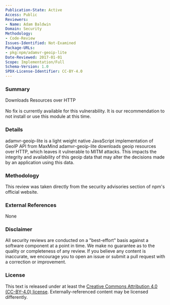 ```yaml
---
Publication-State: Active
Access: Public
Reviewers:
- Name: Adam Baldwin
Domain: Security
Methodology:
- Code-Review
Issues-Identified: Not-Examined
Package-URLs:
- pkg:npm/adamvr-geoip-lite
Date-Reviewed: 2017-01-01
Scope: Implementation/Full
Schema-Version: 1.0
SPDX-License-Identifier: CC-BY-4.0
---
```

### Summary
Downloads Resources over HTTP<br><br>No fix is currently available for this vulnerability.  It is our recommendation to not install or use this module at this time.
### Details
adamvr-geoip-lite is a light weight native JavaScript implementation of GeoIP API from MaxMind  adamvr-geoip-lite downloads geoip resources over HTTP, which leaves it vulnerable to MITM attacks.  This impacts the integrity and availability of this geoip data that may alter the decisions made by an application using this data.
### Methodology
This review was taken directly from the security advisories section of npm's official website.
### External References
None
### Disclaimer
All security reviews are conducted on a "best-effort" basis against a software component at a point in time. We make no guarantee as to the quality or completeness of any review. If you believe any content is inaccurate, we encourage you to open an issue or submit a pull request with a correction or improvement.
### License
This text is released under at least the [Creative Commons Attribution 4.0 (CC-BY-4.0) license](https://creativecommons.org/licenses/by/4.0/legalcode.txt). Externally-referenced content may be licensed differently.
